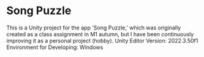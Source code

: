 # Song Puzzle

This is a Unity project for the app 'Song Puzzle,' which was originally created as a class assignment in M1 autumn, but I have been continuously improving it as a personal project (hobby).
Unity Editor Version: 2022.3.50f1
Environment for Developing: Windows
